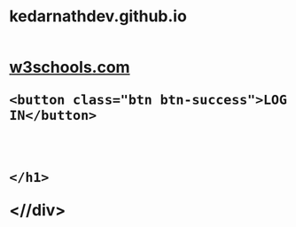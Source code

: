 # kedarnathdev.github.io
<!DOCTYPE html>
<html>
  
  <link rel="stylesheet" href="https://stackpath.bootstrapcdn.com/bootstrap/4.5.2/css/bootstrap.min.css" title="" type="" />
  <link rel="stylesheet" href="style.css" title="" type="" />
  
  <div class="flex-box">
    <h1 style="text-align: left;float: left;">
    <a id="main" href="https://www.w3schools.com/">w3schools</a><a id="com" href="https://www.w3schools.com/">.com
    </a>
    
    <button class="btn btn-success">LOG IN</button>
  
  
  
    </h1>
  
  <//div>
  
  
</html>
